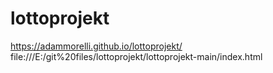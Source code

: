 # lottoprojekt
https://adammorelli.github.io/lottoprojekt/
file:///E:/git%20files/lottoprojekt/lottoprojekt-main/index.html
